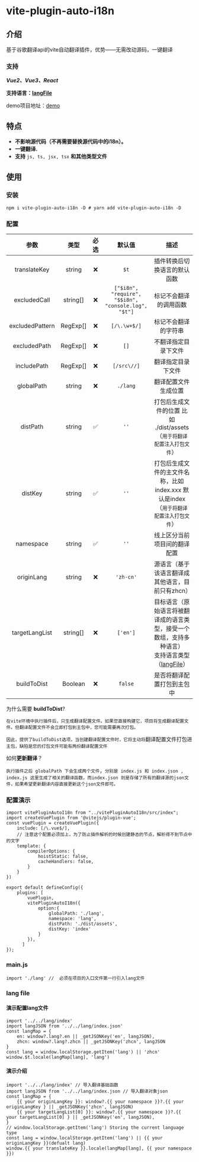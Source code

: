 # vite-plugin-auto-i18n

## 介绍

基于谷歌翻译api的vite自动翻译插件，优势——无需改动源码，一键翻译

### 支持

**_Vue2、Vue3、React_**

**支持语言：[langFile](./language.js)**

demo项目地址：[demo](https://github.com/wenps/vitePluginAutoI18nDemo)

## 特点

-   **不影响源代码（不再需要替换源代码中的i18n）。**
-   **一键翻译.**
-   **支持** `js, ts, jsx, tsx` **和其他类型文件**

## 使用

### 安装

```
npm i vite-plugin-auto-i18n -D # yarn add vite-plugin-auto-i18n -D
```

### 配置

|      参数       |   类型   | 必选 |                       默认值                        |                                                        描述                                                         |
| :-------------: | :------: | :--: | :-------------------------------------------------: | :-----------------------------------------------------------------------------------------------------------------: |
|  translateKey   |  string  |  ❌  |                        `$t`                         |                                            插件转换后切换语言的默认函数                                             |
|  excludedCall   | string[] |  ❌  | `["$i8n", "require", "$$i8n", "console.log", "$t"]` |                                               标记不会翻译的调用函数                                                |
| excludedPattern | RegExp[] |  ❌  |                    `[/\.\w+$/]`                     |                                                标记不会翻译的字符串                                                 |
|  excludedPath   | RegExp[] |  ❌  |                        `[]`                         |                                                不翻译指定目录下文件                                                 |
|   includePath   | RegExp[] |  ❌  |                     `[/src\//]`                     |                                                 翻译指定目录下文件                                                  |
|   globalPath    |  string  |  ❌  |                      `./lang`                       |                                                翻译配置文件生成位置                                                 |
|    distPath     |  string  |  ✅  |                        `''`                         |                    打包后生成文件的位置 比如 ./dist/assets<br />（`用于将翻译配置注入打包文件`）                    |
|     distKey     |  string  |  ✅  |                        `''`                         |             打包后生成文件的主文件名称，比如index.xxx 默认是index<br />（`用于将翻译配置注入打包文件`）             |
|    namespace    |  string  |  ✅  |                        `''`                         |                                            线上区分当前项目间的翻译配置                                             |
|   originLang    |  string  |  ❌  |                      `'zh-cn'`                      |                                  源语言（基于该语言翻译成其他语言，目前只有zhcn）                                   |
| targetLangList  | string[] |  ❌  |                      `['en']`                       | 目标语言（原始语言将被翻译成的语言类型，接受一个数组，支持多种语言）<br />支持语言类型（[langFile](./language.js)） |
|   buildToDist   | Boolean  |  ❌  |                       `false`                       |                                             是否将翻译配置打包到主包中                                              |

为什么需要 **buildToDist**?

`在vite环境中执行插件后，只生成翻译配置文件。如果您直接构建它，项目将生成翻译配置文件。但翻译配置文件不会立即打包到主包中，您可能需要再次打包。`

`因此，提供了buildToDist选项，当创建翻译配置文件时，它将主动将`翻译配置文件打包进 `主包，缺陷是您的打包文件可能有两份翻译配置文件`

如何**更新翻译**？

`执行插件之后 globalPath 下会生成两个文件`，`分别是 index.js 和 index.json , index.js 这里生成了相关的翻译函数，而index.json 则是存储了所有的翻译源的json文件，如果希望更新翻译内容直接更新这个json文件即可。`

### 配置演示

```
import vitePluginAutoI18n from "../vitePluginAutoI18n/src/index";
import createVuePlugin from '@vitejs/plugin-vue';
const vuePlugin = createVuePlugin({
    include: [/\.vue$/],
    // 注意这个配置必须加上，为了防止插件解析的时候创建静态的节点，解析得不到节点中的文字
    template: {
        compilerOptions: {
            hoistStatic: false,
            cacheHandlers: false,
        }
    }
})

export default defineConfig({
    plugins: [
        vuePlugin,
        vitePluginAutoI18n({
            option:{
                globalPath: './lang',
                namespace: 'lang',
                distPath: './dist/assets',
                distKey: 'index'
            }
        }),
      ]
});
```

### main.js

```
import './lang' //  必须在项目的入口文件第一行引入lang文件
```

### lang file

#### 演示配置lang文件

```
import '../../lang/index'
import langJSON from '../../lang/index.json'
const langMap = {
    en: window?.lang?.en || _getJSONKey('en', langJSON),
    zhcn: window?.lang?.zhcn || _getJSONKey('zhcn', langJSON
}
const lang = window.localStorage.getItem('lang') || 'zhcn'
window.$t.locale(langMap[lang], 'lang')
```

#### 演示介绍

```import
import '../../lang/index' // 导入翻译基础函数
import langJSON from '../../lang/index.json // 导入翻译对象json
const langMap = {
    {{ your originLangKey }}: window?.{{ your namespace }}?.{{ your originLangKey } || _getJSONKey('zhcn', langJSON)
    {{ your targetLangList[0] }}: window?.{{ your namespace }}?.{{ your targetLangList[0] } || _getJSONKey('en', langJSON),
}
// window.localStorage.getItem('lang') Storing the current language type
const lang = window.localStorage.getItem('lang') || {{ your originLangKey }}(defualt lang)
window.{{ your translateKey }}.locale(langMap[lang], {{ your namespace }})
```
